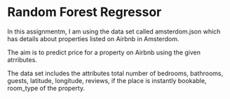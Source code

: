 # Random Forest Regressor

In this assignmentm, I am using the data set called amsterdom.json which has details about properties listed on Airbnb in Amsterdom.

The aim is to predict price for a property on Airbnb using the given atrributes.

The data set includes the attributes total number of bedrooms, bathrooms, guests, latitude, longitude, reviews, if the place is instantly bookable, room_type of the property.
